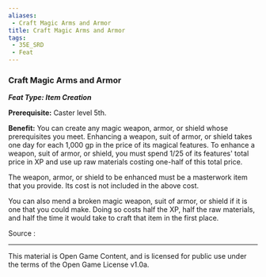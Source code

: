 ```yaml
---
aliases:
 - Craft Magic Arms and Armor
title: Craft Magic Arms and Armor
tags: 
 - 35E_SRD
 - Feat
---
```

### Craft Magic Arms and Armor 
***Feat Type: Item Creation***

**Prerequisite:** Caster level 5th.

**Benefit:** You can create any magic weapon, armor, or shield whose
prerequisites you meet. Enhancing a weapon, suit of armor, or shield
takes one day for each 1,000 gp in the price of its magical features. To
enhance a weapon, suit of armor, or shield, you must spend 1/25 of its
features' total price in XP and use up raw materials costing one-half of
this total price.

The weapon, armor, or shield to be enhanced must be a masterwork item
that you provide. Its cost is not included in the above cost.

You can also mend a broken magic weapon, suit of armor, or shield if it
is one that you could make. Doing so costs half the XP, half the raw
materials, and half the time it would take to craft that item in the
first place.


Source :



---



This material is Open Game Content, and is licensed for public use under the terms of the Open Game License v1.0a.


